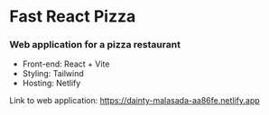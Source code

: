 # Fast React Pizza

### Web application for a pizza restaurant

- Front-end: React + Vite
- Styling: Tailwind
- Hosting: Netlify
  
Link to web application: https://dainty-malasada-aa86fe.netlify.app
